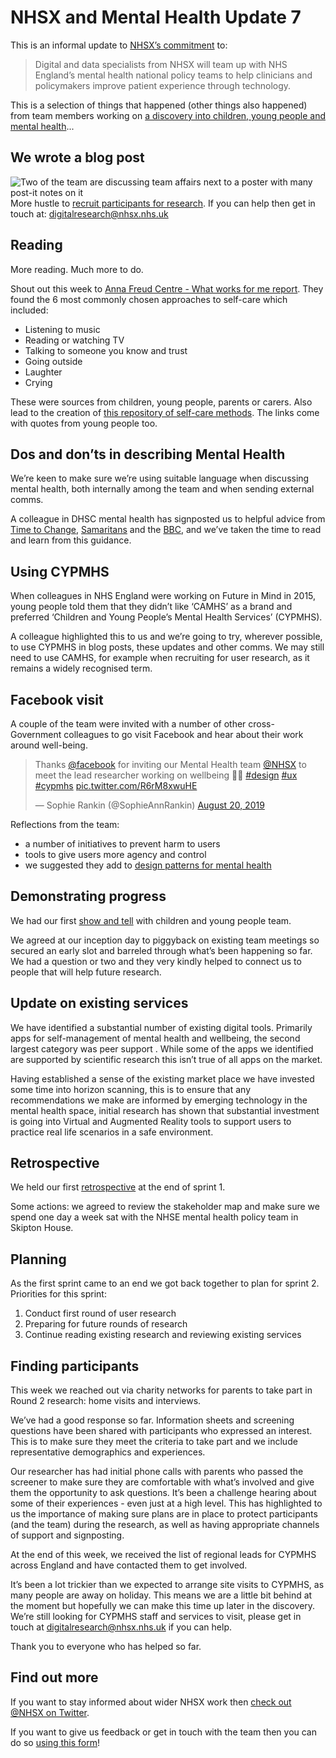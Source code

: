 # NHSX and Mental Health Update 7

This is an informal update to [NHSX’s commitment](https://www.gov.uk/government/news/nhsx-digital-experts-will-be-part-of-cancer-and-mental-health-teams) to:
> Digital and data specialists from NHSX will team up with NHS England’s mental health national policy teams to help clinicians and policymakers improve patient experience through technology.

This is a selection of things that happened (other things also happened) from team members working on [a discovery into children, young people and mental health](https://nhsx.github.io/Mental-Health/0/)...

## We wrote a blog post
![Two of the team are discussing team affairs next to a poster with many post-it notes on it](https://raw.githubusercontent.com/nhsx/Mental-Health/master/images/Discussing%20team.JPG)
More hustle to [recruit participants for research](https://healthtech.blog.gov.uk/2019/08/21/children-and-young-peoples-mental-health-services-can-you-help/). If you can help then get in touch at: <digitalresearch@nhsx.nhs.uk>

## Reading
More reading. Much more to do.

Shout out this week to [Anna Freud Centre - What works for me report](https://www.annafreud.org/what-we-do/anna-freud-learning-network/self-or-community-approaches/). They found the 6 most commonly chosen approaches to self-care which included:
- Listening to music
- Reading or watching TV
- Talking to someone you know and trust
- Going outside
- Laughter
- Crying

These were sources from children, young people, parents or carers. Also lead to the creation of [this repository of self-care methods](https://www.annafreud.org/on-my-mind/self-care/). The links come with quotes from young people too. 

## Dos and don’ts in describing Mental Health
We’re keen to make sure we’re using suitable language when discussing mental health, both internally among the team and when sending external comms. 

A colleague in DHSC mental health has signposted us to helpful advice from [Time to Change](https://www.time-to-change.org.uk/media-centre/responsible-reporting/mind-your-language), [Samaritans](https://www.samaritans.org/about-samaritans/media-guidelines/) and the [BBC](https://www.bbc.co.uk/bbcthree/category/things-not-to-say), and we’ve taken the time to read and learn from this guidance. 

## Using CYPMHS
When colleagues in NHS England were working on Future in Mind in 2015, young people told them that they didn’t like ‘CAMHS’ as a brand and preferred ‘Children and Young People’s Mental Health Services’ (CYPMHS). 

A colleague highlighted this to us and we’re going to try, wherever possible, to use CYPMHS in blog posts, these updates and other comms. We may still need to use CAMHS, for example when recruiting for user research, as it remains a widely recognised term.

## Facebook visit
A couple of the team were invited with a number of other cross-Government colleagues to go visit Facebook and hear about their work around well-being.

<blockquote class="twitter-tweet" data-lang="en"><p lang="en" dir="ltr">Thanks <a href="https://twitter.com/facebook?ref_src=twsrc%5Etfw">@facebook</a> for inviting our Mental Health team <a href="https://twitter.com/NHSX?ref_src=twsrc%5Etfw">@NHSX</a> to meet the lead researcher working on wellbeing 👩‍💻 <a href="https://twitter.com/hashtag/design?src=hash&amp;ref_src=twsrc%5Etfw">#design</a> <a href="https://twitter.com/hashtag/ux?src=hash&amp;ref_src=twsrc%5Etfw">#ux</a> <a href="https://twitter.com/hashtag/cypmhs?src=hash&amp;ref_src=twsrc%5Etfw">#cypmhs</a> <a href="https://t.co/R6rM8xwuHE">pic.twitter.com/R6rM8xwuHE</a></p>&mdash; Sophie Rankin (@SophieAnnRankin) <a href="https://twitter.com/SophieAnnRankin/status/1163831312605687809?ref_src=twsrc%5Etfw">August 20, 2019</a></blockquote>
<script async src="https://platform.twitter.com/widgets.js" charset="utf-8"></script>

Reflections from the team:
- a number of initiatives to prevent harm to users
- tools to give users more agency and control 
- we suggested they add to [design patterns for mental health](https://www.designpatternsformentalhealth.org/) 

## Demonstrating progress
We had our first [show and tell](https://www.gov.uk/service-manual/agile-delivery/agile-tools-techniques#team-review-show-and-tell) with children and young people team. 

We agreed at our inception day to piggyback on existing team meetings so secured an early slot and barreled through what’s been happening so far. We had a question or two and they very kindly helped to connect us to people that will help future research.

## Update on existing services
We have identified a substantial number of existing digital tools. Primarily apps for self-management of mental health and wellbeing, the second largest category was peer support . While some of the apps we identified are supported by scientific research this isn’t true of all apps on the market. 

Having established a sense of the existing market place we have invested some time into horizon scanning, this is to ensure that any recommendations we make are informed by emerging technology in the mental health space, initial research has shown that substantial investment is going into Virtual and Augmented Reality tools to support users to practice real life scenarios in a safe environment.

## Retrospective
We held our first [retrospective](https://www.gov.uk/service-manual/agile-delivery/agile-tools-techniques#retrospective-meetings) at the end of sprint 1.

Some actions: we agreed to review the stakeholder map and make sure we spend one day a week sat with the NHSE mental health policy team in Skipton House.

## Planning
As the first sprint came to an end we got back together to plan for sprint 2. Priorities for this sprint:
1. Conduct first round of user research
2. Preparing for future rounds of research
3. Continue reading existing research and reviewing existing services

## Finding participants
This week we reached out via charity networks for parents to take part in Round 2 research: home visits and interviews. 

We’ve had a good response so far. Information sheets and screening questions have been shared with participants who expressed an interest. This is to make sure they meet the criteria to take part and we include representative demographics and experiences. 

Our researcher has had initial phone calls with parents who passed the screener to make sure they are comfortable with what’s involved and give them the opportunity to ask questions. It’s been a challenge hearing about some of their experiences - even just at a high level. This has highlighted to us the importance of making sure plans are in place to protect participants (and the team) during the research, as well as having appropriate channels of support and signposting.

At the end of this week, we received the list of regional leads for CYPMHS across England and have contacted them to get involved.

It’s been a lot trickier than we expected to arrange site visits to CYPMHS, as many people are away on holiday. This means we are a little bit behind at the moment but hopefully we can make this time up later in the discovery. We’re still looking for CYPMHS staff and services to visit, please get in touch at digitalresearch@nhsx.nhs.uk if you can help.

Thank you to everyone who has helped so far.

## Find out more
If you want to stay informed about wider NHSX work then [check out @NHSX on Twitter](https://twitter.com/nhsx?lang=en).

If you want to give us feedback or get in touch with the team then you can do so [using this form](https://docs.google.com/forms/d/e/1FAIpQLScR8Glu3ja-BC4UD8Xfu_wAbtHO4Wm67S45RKe0F_Vob5URag/viewform?usp=sf_link)!
